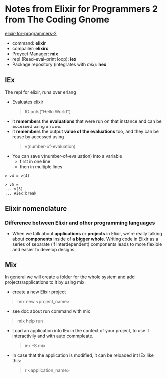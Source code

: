 # Notes from Elixir for Programmers 2 from The Coding Gnome

[elixir-for-programmers-2](https://codestool.coding-gnome.com/courses/elixir-for-programmers-2)

* command: **elixir**
* compailer: **elixirc**
* Proyect Manager: **mix**
* repl (Read–eval–print loop): **iex**
* Package repository (integrates with *mix*): **hex**

## IEx

The repl for elixir, runs over erlang
* Evaluates elixir 
    > IO.puts("Hello World")
* it **remembers** the **evaluations** that were run on that instance and can be accessed using arrows.
* it **remembers** the output **value of the evaluations** too, and they can be reuse by accessed using 
    > v(number-of-evaluation)
* You can save v(number-of-evaluation) into a variable
    - first in one line
    - then in multiple lines
```iex
> v4 = v(4)
```

```iex
> v5 =
... v(5)
... #iex:break
```

## Elixir nomenclature

### Difference between Elixir and other programming languages
 * When we talk about **applications** or **projects** in Elixir, we're really talking about **components** inside of **a bigger whole**. Writing code in Elixir as a series of separate (if interdependent) components leads to more flexible and easier to develop designs.

## Mix

In general we will create a folder for the whole system and add projects/applications to it by using mix

* create a new Elixir project

> mix new <project_name>

* see doc about run command with mix

> mix help run 

* Load an application into IEx in the context of your project, to use it interactivily and with auto commpleate.
    > iex -S mix
* In case that the application is modified, it can be reloaded int IEx like this:
    > r <application_name>